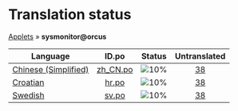 # Translation status
[Applets](../../README.md) &#187; **sysmonitor@orcus**

Language | ID.po | Status | Untranslated
---------|:--:|:------:|:-----------:
[Chinese (Simplified)](../../language-status/zh_CN.md) | [zh_CN.po](po/zh_CN.po) | ![10%](http://progressed.io/bar/10) | [38](untranslated-po/zh_CN.md)
[Croatian](../../language-status/hr.md) | [hr.po](po/hr.po) | ![10%](http://progressed.io/bar/10) | [38](untranslated-po/hr.md)
[Swedish](../../language-status/sv.md) | [sv.po](po/sv.po) | ![10%](http://progressed.io/bar/10) | [38](untranslated-po/sv.md)
